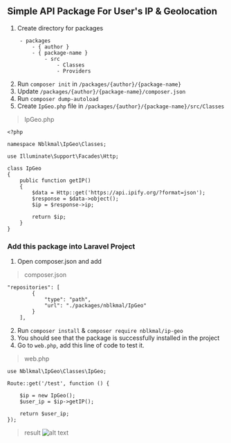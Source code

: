 ## Simple API Package For User's IP & Geolocation

1. Create directory for packages

```
    - packages
        - { author }
        - { package-name }
            - src
                - Classes
                - Providers
```

2. Run `composer init` in `/packages/{author}/{package-name}`
3. Update `/packages/{author}/{package-name}/composer.json`
4. Run `composer dump-autoload`
5. Create `IpGeo.php` file in `/packages/{author}/{package-name}/src/Classes`

> IpGeo.php
```
<?php

namespace Nblkmal\IpGeo\Classes;

use Illuminate\Support\Facades\Http;

class IpGeo
{
    public function getIP()
    {
        $data = Http::get('https://api.ipify.org/?format=json');
        $response = $data->object();
        $ip = $response->ip;

        return $ip;
    }
}
```

### Add this package into Laravel Project

1. Open composer.json and add

> composer.json
```
"repositories": [
        {
            "type": "path",
            "url": "./packages/nblkmal/IpGeo"
        }
    ],
```

2. Run `composer install` & `composer require nblkmal/ip-geo`
3. You should see that the package is successfully installed in the project
4. Go to `web.php`, add this line of code to test it.

> web.php
```
use Nblkmal\IpGeo\Classes\IpGeo;

Route::get('/test', function () {

    $ip = new IpGeo();
    $user_ip = $ip->getIP();

    return $user_ip;
});
```

> result
![alt text](result.png)